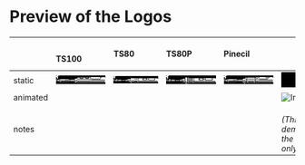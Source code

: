 # Preview of the Logos

||&emsp;&emsp;&emsp;TS100&emsp;&emsp;&emsp;|&emsp;&emsp;&emsp;TS80&emsp;&emsp;&emsp;&nbsp;|&emsp;&emsp;&emsp;TS80P&emsp;&emsp;&emsp;&nbsp;|&emsp;&emsp;&emsp;Pinecil&emsp;&emsp;&emsp;&nbsp;|&emsp;&emsp;&emsp;IronOS&emsp;&emsp;&emsp;&nbsp;
-|-|-|-|-|-
static|<img src="/Bootup Logo/Logos/TS100.png" alt="TS100" width="200%">|<img src="/Bootup Logo/Logos/TS80.png" alt="TS80" width="100%">|<img src="/Bootup Logo/Logos/TS80P.png" alt="TS80P" width="100%">|<img src="/Bootup Logo/Logos/Pinecil.png" alt="Pinecil" width="100%">|<img src="/Bootup Logo/Logos/IronOS.png" alt="IronOS" width="100%">
animated|||||<img src="https://user-images.githubusercontent.com/53649486/149382657-f04ee16f-16f9-4ac8-936c-0124eac59bbb.gif" alt="IronOS" width="100%">
notes|||||&emsp;&emsp;&ensp;^^^^^^^^<br>*(This loops just for<br>demonstration&nbsp;purposes,<br>the real thing<br>only plays once.)*
